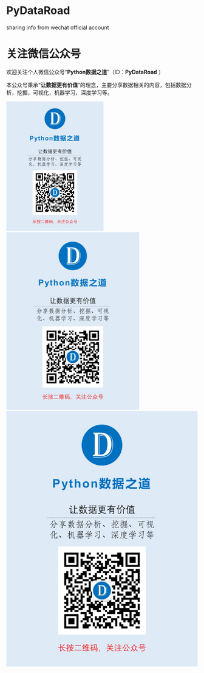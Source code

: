 # PyDataRoad
sharing info from wechat official account


# 关注微信公众号

欢迎关注个人微信公众号“**Python数据之道**”（ID：**PyDataRoad** ）

本公众号秉承“**让数据更有价值**”的理念，主要分享数据相关的内容，包括数据分析，挖掘，可视化，机器学习，深度学习等。

<img src="./photo/foot.jpg" width="256"/>

<img src="./photo/foot.jpg" width="350"/>

<img src="./photo/foot.jpg" width="512"/>
